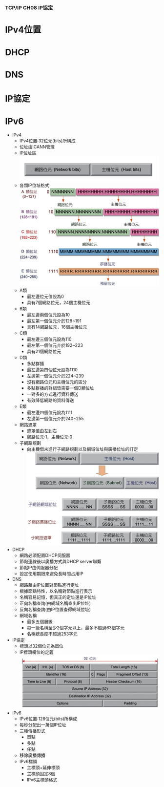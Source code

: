 ### TCP/IP CH08 IP協定
# IPv4位置
# DHCP
# DNS
# IP協定
# IPv6

* IPv4
    * IPv4位置:32位元(bits)所構成
    * 位址由ICANN管理
    * IP位址區
    ![IP位址區](https://github.com/www-abcdefg/TCPIP-/blob/main/TCPIP/picture/IP%E4%BD%8D%E5%9D%80%E5%8D%80.png)
    * 各類IP位址格式
    ![各類IP位址格式](https://github.com/www-abcdefg/TCPIP-/blob/main/TCPIP/picture/%E5%90%84%E9%A1%9EIP%E4%BD%8D%E7%BD%AE%E6%A0%BC%E5%BC%8F.png)
    * A類
        * 最左邊位元值設為0
        * 具有7個網路位元，24個主機位元
    * B類
        * 最左邊兩個位元設為10
        * 最左第一個位元介於128~191
        * 具有14網路位元，16個主機位元
    * C類
        * 最左邊三個位元設為110
        * 最左第一個位元介於192~223
        * 具有21個網路位元
    * D類
        * 多點群播
        * 最左邊第四個位元設為1110
        * 左邊第一個位元介於224~239
        * 沒有網路位元和主機位元的區分
        * 多點群播的群組皆需要一個D類位址
        * 一對多的方式進行資料傳送
        * 有效降低網路的資料傳送
    * E類
        * 最左邊四個位元設為1111
        * 左邊第一個位元介於240~255
    * 網路遮罩
        * 遮罩值由左到右
        * 網路位元:1，主機位元:0
    * 子網路規劃
        * 向主機借未進行子網路規劃以及網域位址與廣播位址的訂定
        ![子網路規劃](https://github.com/www-abcdefg/TCPIP-/blob/main/TCPIP/picture/%E5%AD%90%E7%B6%B2%E8%B7%AF%E8%A6%8F%E5%8A%83.png)
* DHCP
    * 網路必須配置DHCP伺服器
    * 節點連線後以廣播方式與DHCP server聯繫
    * 節點IP由伺服器分配
    * 設定使用期限來避免長時間占用IP
* DNS
    * 網路藉由IP位置對節點進行定址
    * 根據節點特性，以名稱對節點進行表示
    * 名稱容易記憶，但真正的定址還是IP位址
    * 正向名稱查詢(由網域名稱查出IP位址)
    * 反向名稱查詢(由IP位置查得網域位址)
    * 網域名稱
        * 最多五個層級
        * 每一級名稱至少2個字元以上，最多不超過63個字元
        * 名稱總長度不超過253字元
* IP協定
    * 標頭以32個位元為單位
    * IP標頭欄位的定義
    ![IP標頭](https://github.com/www-abcdefg/TCPIP-/blob/main/TCPIP/picture/IP%E6%A8%99%E9%A0%AD.png)
* IPv6
    * IPv6位置:128位元(bits)所構成
    * 每秒分配出一萬個IP位址
    * 三種傳播形式
        * 單點
        * 多點
        * 任點
    * 移除廣播傳播
    * IPv6標頭
        * 主標頭+延伸標頭
        * 主標頭固定8個
        * IPv6主標頭格式
